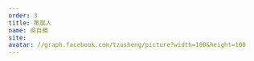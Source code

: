 ```yaml
---
order: 3
title: 策展人
name: 吳自勝
site:
avatar: //graph.facebook.com/tzusheng/picture?width=100&height=100
---
```


<!-- 這邊應該放介紹 -->
